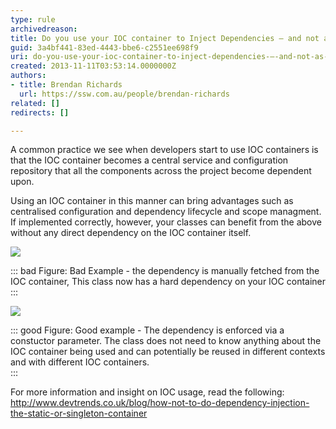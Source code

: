 ```yaml
---
type: rule
archivedreason: 
title: Do you use your IOC container to Inject Dependencies – and not as a singleton container
guid: 3a4bf441-83ed-4443-bbe6-c2551ee698f9
uri: do-you-use-your-ioc-container-to-inject-dependencies-–-and-not-as-a-singleton-container
created: 2013-11-11T03:53:14.0000000Z
authors:
- title: Brendan Richards
  url: https://ssw.com.au/people/brendan-richards
related: []
redirects: []

---
```


A common practice we see when developers start to use IOC containers is that the IOC container becomes a central service and configuration repository that all the components across the project become dependent upon. 
<!--endintro-->

Using an IOC container in this manner can bring advantages such as centralised configuration and dependency lifecycle and scope managment. If implemented correctly, however, your classes can benefit from the above without any direct dependency on the IOC container itself.


![](IOC_badexample.png)




::: bad
Figure: Bad Example - the dependency is manually fetched from the IOC container, This class now has a hard dependency on your IOC container  
:::



![](IOC_GoodExample.png)


::: good
Figure: Good example -  The dependency is enforced via a constuctor parameter. The class does not need to know anything about the IOC container being used and can potentially be reused in different contexts and with different IOC containers.  
:::



For more information and insight on IOC usage, read the following: http://www.devtrends.co.uk/blog/how-not-to-do-dependency-injection-the-static-or-singleton-container
